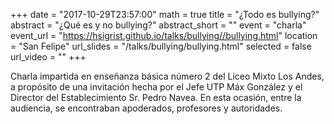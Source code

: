 +++
date = "2017-10-29T23:57:00"
math = true
title = "¿Todo es bullying?"
abstract = "¿Qué es y no bullying?"
abstract_short = ""
event = "charla"
event_url = "https://hsigrist.github.io/talks/bullying//bullying.html"
location = "San Felipe"
url_slides = "/talks/bullying/bullying.html"
selected = false
url_video = ""
+++

Charla impartida en enseñanza básica número 2 del Liceo Mixto Los Andes, a propósito de una invitación hecha por el Jefe UTP Máx González y el Director del Establecimiento Sr. Pedro Navea. En esta ocasión, entre la audiencia, se encontraban apoderados, profesores y autoridades.
